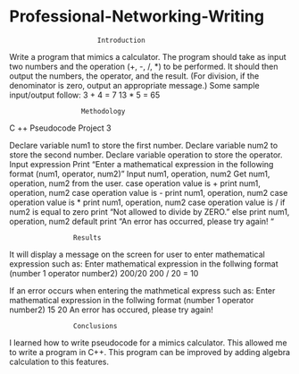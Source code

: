 # Professional-Networking-Writing

                
                          Introduction
                          
                          
Write a program that mimics a calculator. The program should take as 
input two numbers and the operation (+, -, /, *) to be performed. It should 
then output the numbers, the operator, and the result. (For division, if the 
denominator is zero, output an appropriate message.) Some sample input/output 
follow:
3 + 4 = 7
13 * 5 = 65

                      Methodology
                     
C ++ Pseudocode Project 3

Declare variable num1 to store the first number.
Declare variable num2 to store the second number.
Declare variable operation to store the operator.
Input expression 
Print “Enter a mathematical expression in the following format (num1, operator, num2)”
	Input num1, operation, num2
Get num1, operation, num2 from the user.
case operation value is +
print num1, operation, num2
case operation value is -
print num1, operation, num2
case operation value is *
print num1, operation, num2
case operation value is /
	if num2 is equal to zero
		print “Not allowed to divide by ZERO.”
	else
print num1, operation, num2
		default 
			print “An error has occurred, please try again! “


                    Results

It will display a message on the screen for user to enter mathematical expression such as:
  Enter mathematical expression in the follwing format (number 1 operator number2)
  200/20
  200 / 20 = 10

If an error occurs when entering the mathmetical express such as:
   Enter mathematical expression in the follwing format (number 1 operator number2)
   15
   20
   An error has occured, please try again!
   
                    
                    Conclusions
                    
   I learned how to write pseudocode for a mimics calculator. This allowed me to write a program in C++. 
   This program can be improved by adding algebra calculation to this features.
   
   
